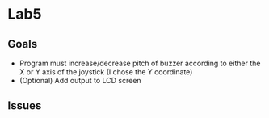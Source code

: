 # Lab5
## Goals
- Program must increase/decrease pitch of buzzer according to either the X or Y axis of the joystick (I chose the Y coordinate)
- (Optional) Add output to LCD screen
## Issues
